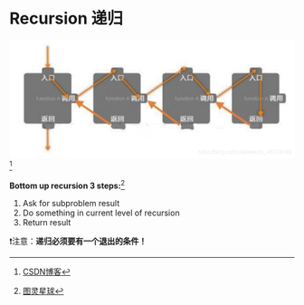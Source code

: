 # Recursion 递归

![递归流程图](pics/feb6ed14c24b886de5421eeb5f15ae3f.png) [^1]

**Bottom up recursion 3 steps:**[^2]
1. Ask for subproblem result
2. Do something in current level of recursion
3. Return result

❗️注意：**递归必须要有一个退出的条件！**

[^1]: [CSDN博客](https://blog.csdn.net/weixin_46312449/article/details/106792544)
[^2]: [图灵星球](https://turingplanet.org/2020/06/20/%e9%93%be%e8%a1%a8linked-list%e9%a2%98%e5%9e%8b%e5%a5%97%e8%b7%af%e3%80%90leetcode%e5%88%b7%e9%a2%98%e5%a5%97%e8%b7%af%e6%95%99%e7%a8%8b4%e3%80%91/)